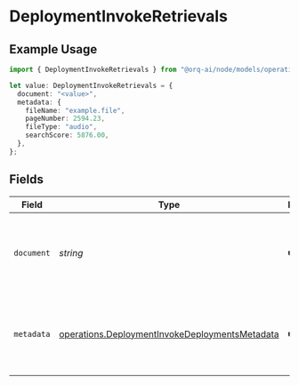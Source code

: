 # DeploymentInvokeRetrievals

## Example Usage

```typescript
import { DeploymentInvokeRetrievals } from "@orq-ai/node/models/operations";

let value: DeploymentInvokeRetrievals = {
  document: "<value>",
  metadata: {
    fileName: "example.file",
    pageNumber: 2594.23,
    fileType: "audio",
    searchScore: 5876.00,
  },
};
```

## Fields

| Field                                                                                                            | Type                                                                                                             | Required                                                                                                         | Description                                                                                                      |
| ---------------------------------------------------------------------------------------------------------------- | ---------------------------------------------------------------------------------------------------------------- | ---------------------------------------------------------------------------------------------------------------- | ---------------------------------------------------------------------------------------------------------------- |
| `document`                                                                                                       | *string*                                                                                                         | :heavy_check_mark:                                                                                               | Content of the retrieved chunk from the knowledge base                                                           |
| `metadata`                                                                                                       | [operations.DeploymentInvokeDeploymentsMetadata](../../models/operations/deploymentinvokedeploymentsmetadata.md) | :heavy_check_mark:                                                                                               | Metadata of the retrieved chunk from the knowledge base                                                          |